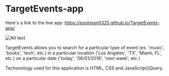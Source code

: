 # TargetEvents-app

Here's a link to the live app: https://esoliman0325.github.io/TargetEvents-app/

![Alt text](https://github.com/esoliman0325/TargetEvents-app/blob/master/assets/TargetEventLiveShot.png)

TargetEvents allows you to search for a particular type of event (ex. 'music', 'books', 'tech', etc.) in a particular location ('Los Angeles', 'TX', 'Miami, FL', etc.) on a particular date ('today', '06/01/2019', 'next week', etc.)

Techonology used for this application is HTML, CSS and JavaScript/jQuery.
